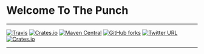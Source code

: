# Welcome To The Punch

----------
[![Travis](https://img.shields.io/travis/rust-lang/rust.svg?style=flat-square)](http://127.0.0.1)   [![Crates.io](https://img.shields.io/crates/dv/rustc-serialize.svg?style=flat-square)](http://127.0.0.1)    [![Maven Central](https://img.shields.io/maven-central/v/org.apache.maven/apache-maven.svg?style=flat-square)](http://127.0.0.1)    [![GitHub forks](https://img.shields.io/github/forks/badges/shields.svg?style=social&label=Fork?style=flat-square)](http://127.0.0.1)    [![Twitter URL](https://img.shields.io/twitter/url/http/shields.io.svg?style=social?style=flat-square)](http://127.0.0.1)    [![Crates.io](https://img.shields.io/crates/l/rustc-serialize.svg?style=flat-square)](http://127.0.0.1)

---
